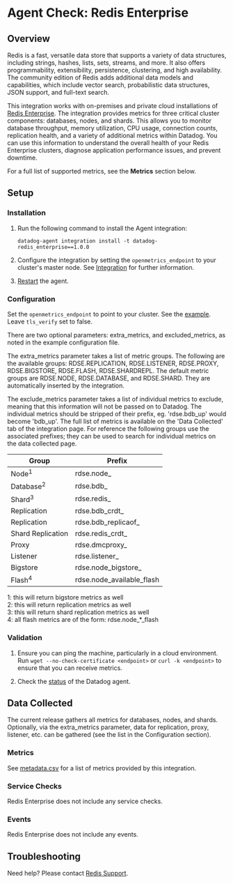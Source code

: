 # Agent Check: Redis Enterprise

## Overview

Redis is a fast, versatile data store that supports a variety of data structures, including strings, hashes, lists, sets, streams, and more. It also offers programmability, extensibility, persistence, clustering, and high availability. The community edition of Redis adds additional data models and capabilities, which include vector search, probabilistic data structures, JSON support, and full-text search.

This integration works with on-premises and private cloud installations of [Redis Enterprise][1].
The integration provides metrics for three critical cluster components: databases, nodes, and shards. This allows you to monitor database throughput, memory utilization, CPU usage, connection counts, replication health, and a variety of additional metrics within Datadog.
You can use this information to understand the overall health of your Redis Enterprise clusters, diagnose application performance issues, and prevent downtime.

For a full list of supported metrics, see the **Metrics** section below.

## Setup

### Installation

1. Run the following command to install the Agent integration:
   ```shell
   datadog-agent integration install -t datadog-redis_enterprise==1.0.0
   ```
   
2. Configure the integration by setting the `openmetrics_endpoint` to your cluster's master node. See [Integration][2] for further information.

3. [Restart][3] the agent.


### Configuration

Set the `openmetrics_endpoint` to point to your cluster. See the [example][4]. Leave `tls_verify` set to false.

There are two optional parameters: extra_metrics, and excluded_metrics, as noted in the example configuration file. 

The extra_metrics parameter takes a list of metric groups. The following are the available groups: RDSE.REPLICATION, RDSE.LISTENER, RDSE.PROXY, RDSE.BIGSTORE, RDSE.FLASH, 
RDSE.SHARDREPL. The default metric groups are RDSE.NODE, RDSE.DATABASE, and RDSE.SHARD. They are automatically inserted by the integration.

The exclude_metrics parameter takes a list of individual metrics to exclude, meaning that this information will not be 
passed on to Datadog. The individual metrics should be stripped of their prefix, eg. 'rdse.bdb_up' would become 'bdb_up'. 
The full list of metrics is available on the 'Data Collected' tab of the integration page. For reference the following 
groups use the associated prefixes; they can be used to search for individual metrics on the data collected page. 

| Group                | Prefix                      |
|----------------------|-----------------------------|
| Node<sup>1</sup>     | rdse.node_                  |
| Database<sup>2</sup> | rdse.bdb_                   |
| Shard<sup>3</sup>    | rdse.redis_                 |
| Replication          | rdse.bdb_crdt_              |
 | Replication          | rdse.bdb_replicaof_         |
 | Shard Replication    | rdse.redis_crdt_            |
 | Proxy                | rdse.dmcproxy_              |
 | Listener             | rdse.listener_              |
 | Bigstore             | rdse.node_bigstore_         |
 | Flash<sup>4</sup>    | rdse.node_available_flash   |

1: this will return bigstore metrics as well<br>
2: this will return replication metrics as well<br>
3: this will return shard replication metrics as well<br>
4: all flash metrics are of the form: rdse.node_*_flash

### Validation

1. Ensure you can ping the machine, particularly in a cloud environment. Run `wget --no-check-certificate <endpoint>` 
or `curl -k <endpoint>` to ensure that you can receive metrics.

2. Check the [status][5] of the Datadog agent.


## Data Collected

The current release gathers all metrics for databases, nodes, and shards. Optionally, via the extra_metrics parameter, 
data for replication, proxy, listener, etc. can be gathered (see the list in the Configuration section).


### Metrics

See [metadata.csv][6] for a list of metrics provided by this integration.


### Service Checks

Redis Enterprise does not include any service checks.


### Events

Redis Enterprise does not include any events.


## Troubleshooting

Need help? Please contact [Redis Support][8].

[1]: https://redis.com/redis-enterprise-software/overview/
[2]: https://docs.datadoghq.com/getting_started/integrations/
[3]: https://docs.datadoghq.com/agent/guide/agent-commands/#start-stop-and-restart-the-agent
[4]: https://github.com/DataDog/integrations-extras/blob/master/redis_enterprise/datadog_checks/redis_enterprise/data/conf.yaml.example
[5]: https://docs.datadoghq.com/agent/guide/agent-commands/#agent-status-and-information
[6]: https://github.com/DataDog/integrations-extras/blob/master/redis_enterprise/metadata.csv
[7]: mailto:field.engineers@redis.com
[8]: https://redis.io/support/
